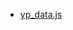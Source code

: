 - [yp_data.js](https://bigdata-mindstorms.github.io/d3-playground/#https://bigdata-mindstorms.github.io/d3-playground/ontouchstart/2016/01/07/yp_data.js)
